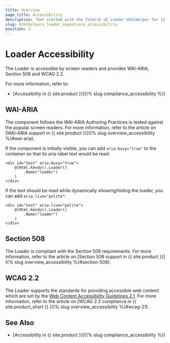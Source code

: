 ```yaml
---
title: Overview
page_title: Accessibility
description: "Get started with the Telerik UI Loader HtmlHelper for {{ site.framework }} and learn about its accessibility support for WAI-ARIA, Section 508 and WCAG 2.2."
slug: htmlhelpers_loader_aspnetcore_accessibility
position: 1
---
```


# Loader Accessibility

The Loader is accessible by screen readers and provides WAI-ARIA, Section 508 and WCAG 2.2.

For more information, refer to:
* [Accessibility in {{ site.product }}]({% slug compliance_accessibility %})

## WAI-ARIA

The component follows the WAI-ARIA Authoring Practices is tested against the popular screen readers. For more information, refer to the article on [WAI-ARIA support in {{ site.product }}]({% slug overview_accessibility %}#wai-aria).

If the component is initially visible, you can add `aria-busy="true"` to the container so that its aria-label text would be read:

```Razor
<div id="test" aria-busy="true">
    @(Html.Kendo().Loader()
        .Name("loader")
    )
</div>
```

If the text should be read while dynamically showing/hiding the loader, you can add `aria-live="polite"`:

```dojo
<div id="test" aria-live="polite">
    @(Html.Kendo().Loader()
        .Name("loader")
    )
</div>
```

## Section 508

The Loader is compliant with the Section 508 requirements. For more information, refer to the article on [Section 508 support in {{ site.product }}]({% slug overview_accessibility %}#section-508).

## WCAG 2.2

The Loader supports the standards for providing accessible web content which are set by the [Web Content Accessibility Guidelines 2.1](https://www.w3.org/TR/WCAG/). For more information, refer to the article on [WCAG 2.2 compliance in {{ site.product_short }} ]({% slug overview_accessibility %}#wcag-21).

##

## See Also

* [Accessibility in {{ site.product }}]({% slug compliance_accessibility %})
